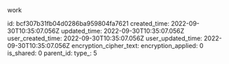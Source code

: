 work

id: bcf307b31fb04d0286ba959804fa7621
created_time: 2022-09-30T10:35:07.056Z
updated_time: 2022-09-30T10:35:07.056Z
user_created_time: 2022-09-30T10:35:07.056Z
user_updated_time: 2022-09-30T10:35:07.056Z
encryption_cipher_text: 
encryption_applied: 0
is_shared: 0
parent_id: 
type_: 5